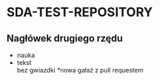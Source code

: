 # SDA-TEST-REPOSITORY
## Nagłówek drugiego rzędu
* nauka
* tekst  
bez gwiazdki
*nowa gałaź z pull requestem

